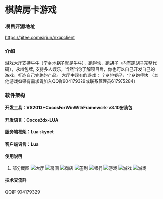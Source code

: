 # 棋牌房卡游戏

### 项目开源地址
https://gitee.com/sirjun/nxqpclient

### 介绍
游戏大厅支持牛牛（宁乡地锅子就是牛牛），跑得快，跑胡子（内有跑胡子完整代码），永州包牌, 支持多人娱乐。当然当你了解项目后，你也可以自己开发自己的游戏，打造自己完整的产品。
大厅中现有的游戏： 宁乡地锅子，宁乡跑得快 （其他游戏如果有需求请加入QQ群904179329或联系管理员617975284）
 

### 软件架构
#### 开发工具：VS2013+CocosForWinWithFramework-v3.10安装包
#### 开发语言：Cocos2dx-LUA
#### 服务端框架：Lua skynet
#### 客户端语言：Lua
 
#### 使用说明
1. 部分截图
![大厅](https://gitee.com/sirjun/nxqpclient/raw/master/qp01.png "hall.jpg")
![房间](https://gitee.com/sirjun/nxqpclient/raw/master/qp02.png "room.jpg")
![商店](https://gitee.com/sirjun/nxqpclient/raw/master/qp03.png "shop.jpg")
![签到](https://gitee.com/sirjun/nxqpclient/raw/master/qp04.png "sign.jpg")
![银行](https://gitee.com/sirjun/nxqpclient/raw/master/qp05.png "bank.jpg")
![游戏](https://gitee.com/sirjun/nxqpclient/raw/master/qp06.png "games.jpg")
![游戏](https://gitee.com/sirjun/nxqpclient/raw/master/qp07.png "games.jpg")
![游戏](https://gitee.com/sirjun/nxqpclient/raw/master/qp08.png "games.jpg")

#### 技术交流群
QQ群 904179329

